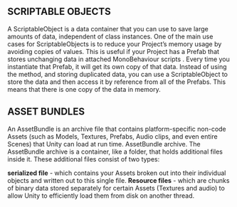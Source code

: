 ## SCRIPTABLE OBJECTS

A ScriptableObject is a data container that you can use to save large amounts of data, independent of class instances. 
One of the main use cases for ScriptableObjects is to reduce your Project’s memory usage by avoiding copies of values. 
This is useful if your Project has a Prefab that stores unchanging data in attached MonoBehaviour scripts .
Every time you instantiate that Prefab, it will get its own copy of that data. 
Instead of using the method, and storing duplicated data, you can use a ScriptableObject to store the data and then access it by reference from all of the Prefabs. 
This means that there is one copy of the data in memory.

## ASSET BUNDLES

An AssetBundle is an archive file that contains platform-specific non-code Assets (such as Models, Textures, Prefabs, Audio clips, and even entire Scenes) that Unity can load at run time. 
AssetBundle archive. The AssetBundle archive is a container, like a folder, that holds additional files inside it. These additional files consist of two types:

**serialized file** - which contains your Assets broken out into their individual objects and written out to this single file.
**Resource files** -  which are chunks of binary data stored separately for certain Assets (Textures and audio) to allow Unity to efficiently load them from disk on another thread.
